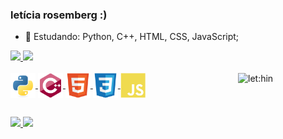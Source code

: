 ### letícia rosemberg :)

- 🌱 Estudando: Python, C++, HTML, CSS, JavaScript;

<div>
  <a href="https://github.com/leticiarosemberg">
  <img height="150em" src="https://github-readme-stats.vercel.app/api?username=leticiarosemberg&show_icons=true&theme=dracula&include_all_commits=true&count_private=true"/>
  <img height="150em" src="https://github-readme-stats.vercel.app/api/top-langs/?username=leticiarosemberg&layout=compact&langs_count=7&theme=dracula"/>
</div>
  
<div style="display: inline_block"><br>
  <img align="center" alt="Let-Python" height="40" width="40" src="https://raw.githubusercontent.com/devicons/devicon/master/icons/python/python-original.svg">
  <img align="center" alt="Let-cplusplus" height="40" width="40" src="https://raw.githubusercontent.com/devicons/devicon/master/icons/cplusplus/cplusplus-original.svg">
  <img align="center" alt="Let-HTML" height="40" width="40" src="https://raw.githubusercontent.com/devicons/devicon/master/icons/html5/html5-original.svg">
  <img align="center" alt="Let-CSS" height="40" width="40" src="https://raw.githubusercontent.com/devicons/devicon/master/icons/css3/css3-original.svg">
  <img align="center" alt="Let-Js" height="40" width="40" src="https://raw.githubusercontent.com/devicons/devicon/master/icons/javascript/javascript-plain.svg">
  <img align="right" alt="let:hin" height="140" width="140" src="https://p.favim.com/orig/2019/01/06/hinata-shoyo-filtered-haikyu-Favim.com-6744277.jpg">
</div>
  
##
  
<div>
   <a href="https://discord.gg/vzgFgHRN" target="_blank"><img src="https://img.shields.io/badge/Discord-7289DA?style=for-the-badge&logo=discord&logoColor=white" target="_blank">
   <a href="https://instagram.com/rosembergx" target="_blank"><img src="https://img.shields.io/badge/-Instagram-%23E4405F?style=for-the-badge&logo=instagram&logoColor=white" target="_blank"></a>
     
   
</div>
